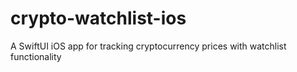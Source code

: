 # crypto-watchlist-ios
A SwiftUI iOS app for tracking cryptocurrency prices with watchlist functionality
